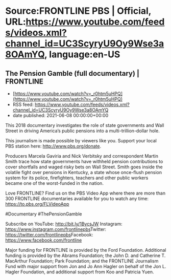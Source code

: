 # Source:FRONTLINE PBS | Official, URL:https://www.youtube.com/feeds/videos.xml?channel_id=UC3ScyryU9Oy9Wse3a8OAmYQ, language:en-US

## The Pension Gamble (full documentary) | FRONTLINE
 - [https://www.youtube.com/watch?v=_r0htm5uHPQ](https://www.youtube.com/watch?v=_r0htm5uHPQ)
 - RSS feed: https://www.youtube.com/feeds/videos.xml?channel_id=UC3ScyryU9Oy9Wse3a8OAmYQ
 - date published: 2021-06-08 00:00:00+00:00

This 2018 documentary investigates the role of state governments and Wall Street in driving America’s public pensions into a multi-trillion-dollar hole.

This journalism is made possible by viewers like you. Support your local PBS station here: http://www.pbs.org/donate​.

Producers Marcela Gaviria and Nick Verbitsky and correspondent Martin Smith trace how state governments have withheld pension contributions to cover shortfalls and waged risky bets on Wall Street. Smith goes inside the volatile fight over pensions in Kentucky, a state whose once-flush pension system for its police, firefighters, teachers and other public workers became one of the worst-funded in the nation.

Love FRONTLINE? Find us on the PBS Video App where there are more than 300 FRONTLINE documentaries available for you to watch any time: https://to.pbs.org/FLVideoApp​ 

#Documentary​ #ThePensionGamble

Subscribe on YouTube: http://bit.ly/1BycsJW​
Instagram: https://www.instagram.com/frontlinepbs​
Twitter: https://twitter.com/frontlinepbs​
Facebook: https://www.facebook.com/frontline

Major funding for FRONTLINE is provided by the Ford Foundation. Additional funding is provided by the Abrams Foundation; the John D. and Catherine T. MacArthur Foundation; Park Foundation; and the FRONTLINE Journalism Fund with major support from Jon and Jo Ann Hagler on behalf of the Jon L. Hagler Foundation, and additional support from Koo and Patricia Yuen.

